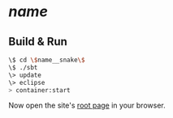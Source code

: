 # $name$ #

## Build & Run ##

```sh
\$ cd \$name__snake\$
\$ ./sbt
\> update
\> eclipse
> container:start
```

Now open the site's [root page](http://localhost:8080/) in your browser.
